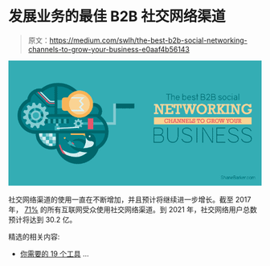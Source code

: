 # 发展业务的最佳 B2B 社交网络渠道

> 原文：<https://medium.com/swlh/the-best-b2b-social-networking-channels-to-grow-your-business-e0aaf4b56143>

![](img/73ef923ffb1339997a2ef2f7a3c34f0b.png)

社交网络渠道的使用一直在不断增加，并且预计将继续进一步增长。截至 2017 年， [71%](https://www.statista.com/statistics/278414/number-of-worldwide-social-network-users/) 的所有互联网受众使用社交网络渠道。到 2021 年，社交网络用户总数预计将达到 30.2 亿。

精选的相关内容:

*   [你需要的 19 个工具](https://shanebarker.com/blog/organic-social-media-reach-tools/) …